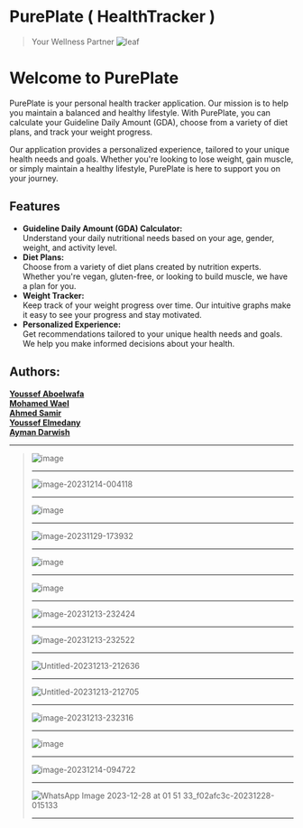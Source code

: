 # PurePlate ( HealthTracker )
> Your Wellness Partner
 ![leaf](https://github.com/YoussefAboelwafa/NutriBalance_HealthTracker/assets/96186143/3d130709-dcb0-4838-8dba-82abc9080215)

<h1>Welcome to PurePlate <i class="fa fa-leaf"></i></h1>
      <p>
        PurePlate is your personal health tracker application. Our mission is
        to help you maintain a balanced and healthy lifestyle. With
        PurePlate, you can calculate your Guideline Daily Amount (GDA),
        choose from a variety of diet plans, and track your weight progress.
      </p>
      <p>
        Our application provides a personalized experience, tailored to your
        unique health needs and goals. Whether you're looking to lose weight,
        gain muscle, or simply maintain a healthy lifestyle, PurePlate is
        here to support you on your journey.
      </p>
      <div class="features">
        <h2>Features</h2>
        <ul>
          <li>
            <strong>Guideline Daily Amount (GDA) Calculator:</strong> <br>Understand
            your daily nutritional needs based on your age, gender, weight, and
            activity level.
          </li>
          <li>
            <strong>Diet Plans:</strong> <br>Choose from a variety of diet plans
            created by nutrition experts. Whether you're vegan, gluten-free, or
            looking to build muscle, we have a plan for you.
          </li>
          <li>
            <strong>Weight Tracker:</strong> <br>Keep track of your weight progress
            over time. Our intuitive graphs make it easy to see your progress
            and stay motivated.
          </li>
          <li>
            <strong>Personalized Experience:</strong> <br>Get recommendations
            tailored to your unique health needs and goals. We help you make
            informed decisions about your health.
          </li>
        </ul>
      </div>
      
<h2>Authors:</h2>

<strong> [Youssef Aboelwafa](https://github.com/YoussefAboelwafa)</strong> <br>
<strong> [Mohamed Wael](https://github.com/mado2002)</strong> <br>
<strong> [Ahmed Samir](https://github.com/ahmedsamir459)</strong> <br>
<strong> [Youssef Elmedany](https://github.com/yousefelmedany)</strong> <br>
<strong> [Ayman Darwish](https://github.com/ayman988)</strong> <br>

<hr>

> ![image](https://github.com/YoussefAboelwafa/NutriBalance_HealthTracker/assets/96186143/65e16054-ca06-4b37-bc2b-09d175bbb15d) <hr>
> ![image-20231214-004118](https://github.com/YoussefAboelwafa/NutriBalance_HealthTracker/assets/96186143/463690a8-06e9-4f72-9f07-3269be2b7d28) <hr>
> ![image](https://github.com/YoussefAboelwafa/NutriBalance_HealthTracker/assets/96186143/a67a96e9-b632-4af1-b88d-97dbeb192022) <hr>
> ![image-20231129-173932](https://github.com/YoussefAboelwafa/NutriBalance_HealthTracker/assets/96186143/3048295e-00c9-4f2b-a1cb-ef4911d5f02e) <hr>
> ![image](https://github.com/YoussefAboelwafa/NutriBalance_HealthTracker/assets/96186143/a45974bc-ac2b-4ac0-a3aa-2087e8373c34) <hr>
> ![image](https://github.com/YoussefAboelwafa/NutriBalance_HealthTracker/assets/96186143/59363fb4-b222-415e-ac1b-35e306a45fb8) <hr>
> ![image-20231213-232424](https://github.com/YoussefAboelwafa/NutriBalance_HealthTracker/assets/96186143/47767551-0fdd-4089-8bc0-ffc575f887df) <hr>
> ![image-20231213-232522](https://github.com/YoussefAboelwafa/NutriBalance_HealthTracker/assets/96186143/56cecc09-f6a2-4f7f-bf41-31b00457341f) <hr>
> ![Untitled-20231213-212636](https://github.com/YoussefAboelwafa/NutriBalance_HealthTracker/assets/96186143/0e1328ed-43f9-4af0-9fa7-0d28325d4025) <hr>
> ![Untitled-20231213-212705](https://github.com/YoussefAboelwafa/NutriBalance_HealthTracker/assets/96186143/e8b1d17a-182a-4fac-a03a-c3cdf3c3a976) <hr>
> ![image-20231213-232316](https://github.com/YoussefAboelwafa/NutriBalance_HealthTracker/assets/96186143/b00bad30-cf95-4301-a0b3-c04edc8d9ce5) <hr>
> ![image](https://github.com/YoussefAboelwafa/NutriBalance_HealthTracker/assets/96186143/1fd696f1-bcf7-4459-a4b8-d06dedf16e0e) <hr>
> ![image-20231214-094722](https://github.com/YoussefAboelwafa/NutriBalance_HealthTracker/assets/96186143/6587c1c0-bcac-4c20-a220-53ccaa03fadd) <hr>
> ![WhatsApp Image 2023-12-28 at 01 51 33_f02afc3c-20231228-015133](https://github.com/YoussefAboelwafa/NutriBalance_HealthTracker/assets/96186143/3aee318c-5d7a-4710-8ea3-52100c32bf3d) <hr>


